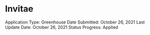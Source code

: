 # Invitae

Application Type: Greenhouse
Date Submitted: October 26, 2021
Last Update Date: October 26, 2021
Status Progress: Applied